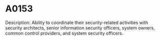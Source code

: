 # A0153
Description: Ability to coordinate their security-related activities with security architects, senior information security officers, system owners, common control providers, and system security officers.
